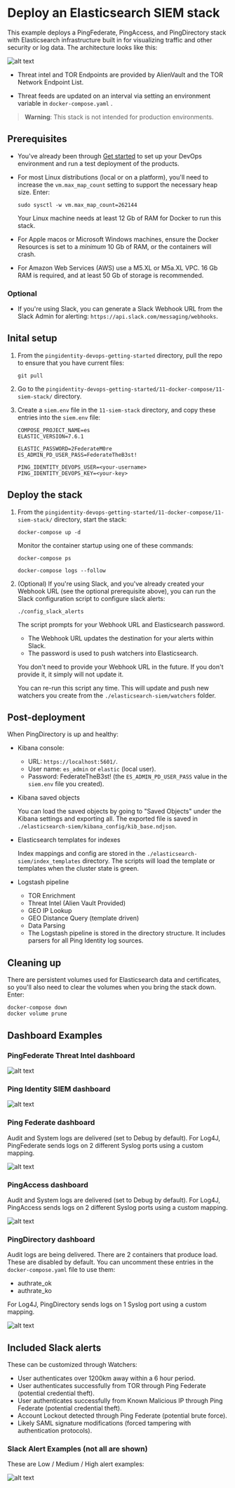 # Deploy an Elasticsearch SIEM stack

This example deploys a PingFederate, PingAccess, and PingDirectory stack with Elasticsearch infrastructure built in for visualizing traffic and other security or log data. The architecture looks like this:

![alt text](images/Architecture.png "Architecture Overview")

* Threat intel and TOR Endpoints are  provided by AlienVault and the TOR Network Endpoint List. 

* Threat feeds are updated on an interval via setting an environment variable in `docker-compose.yaml` .

> **Warning**: This stack is not intended for production environments.   

## Prerequisites

* You've already been through [Get started](getStarted.md) to set up your DevOps environment and run a test deployment of the products.

* For most Linux distributions (local or on a platform), you'll need to increase the `vm.max_map_count` setting to support the necessary heap size. Enter:

  ```shell
  sudo sysctl -w vm.max_map_count=262144
  ```

  Your Linux machine needs at least 12 Gb of RAM for Docker to run this stack.

* For Apple macos or Microsoft Windows machines, ensure the Docker Resources is set to a *minimum* 10 Gb of RAM, or the containers will crash.

* For Amazon Web Services (AWS) use a M5.XL or M5a.XL VPC. 16 Gb RAM is required, and at least 50 Gb of storage is recommended.

### Optional

* If you're using Slack, you can generate a Slack Webhook URL from the Slack Admin for alerting: `https://api.slack.com/messaging/webhooks`.

## Inital setup

1. From the `pingidentity-devops-getting-started` directory, pull the repo to ensure that you have current files:

   ```shell  
   git pull
   ```

2. Go to the `pingidentity-devops-getting-started/11-docker-compose/11-siem-stack/` directory.

3. Create a `siem.env` file in the `11-siem-stack` directory, and copy these entries into the `siem.env` file:

   ```shell
   COMPOSE_PROJECT_NAME=es
   ELASTIC_VERSION=7.6.1

   ELASTIC_PASSWORD=2FederateM0re
   ES_ADMIN_PD_USER_PASS=FederateTheB3st!

   PING_IDENTITY_DEVOPS_USER=<your-username>
   PING_IDENTITY_DEVOPS_KEY=<your-key>
   ```

## Deploy the stack

1. From the `pingidentity-devops-getting-started/11-docker-compose/11-siem-stack/` directory, start the stack:

   ```shell
   docker-compose up -d  
   ```

   Monitor the container startup using one of these commands: 

   ```shell
   docker-compose ps
   ```

   ```shell
   docker-compose logs --follow
   ```

2. (Optional) If you're using Slack, and you've already created your Webhook URL (see the optional prerequisite above), you can run the Slack configuration script to configure slack alerts: 

   ```shell
   ./config_slack_alerts
   ```

   The script prompts for your Webhook URL and Elasticsearch password.

   * The Webhook URL updates the destination for your alerts within Slack.
   * The password is used to push watchers into Elasticsearch.

   You don't need to provide your Webhook URL in the future. If you don't provide it, it simply will not update it.

   You can re-run this script any time. This will update and push new watchers you create from the `./elasticsearch-siem/watchers` folder. 

## Post-deployment

When PingDirectory is up and healthy: 

* Kibana console: 

  - URL: `https://localhost:5601/`.
  - User name: `es_admin` or `elastic` (local user).
  - Password: FederateTheB3st! (the `ES_ADMIN_PD_USER_PASS` value in the `siem.env` file you created).

* Kibana saved objects

  You can load the saved objects by going to "Saved Objects" under the Kibana settings and exporting all. The exported file is saved in `./elasticsearch-siem/kibana_config/kib_base.ndjson`. 

* Elasticsearch templates for indexes
  
  Index mappings and config are stored in the `./elasticsearch-siem/index_templates` directory. The scripts will load the template or templates when the cluster state is green.

* Logstash pipeline

  - TOR Enrichment
  - Threat Intel (Alien Vault Provided)
  - GEO IP Lookup
  - GEO Distance Query (template driven)
  - Data Parsing
  - The Logstash pipeline is stored in the directory structure. It includes parsers for all Ping Identity log sources.

## Cleaning up

There are persistent volumes used for Elasticsearch data and certificates, so you'll also need to clear the volumes when you bring the stack down. Enter:

```shell
docker-compose down
docker volume prune 
```

## Dashboard Examples

### PingFederate Threat Intel dashboard

![alt text](images/threat_intel_dash.png "SIEM Dashboard")

### Ping Identity SIEM dashboard

![alt text](images/dashboard.png "SIEM Dashboard")

### Ping Federate dashboard

Audit and System logs are delivered (set to Debug by default). For Log4J, PingFederate sends logs on 2 different Syslog ports using a custom mapping.

![alt text](images/pingfederate_dashboard.png "PingFederate Basic Demo Dashboard")

### PingAccess dashboard

Audit and System logs are delivered (set to Debug by default). For Log4J, PingAccess sends logs on 2 different Syslog ports using a custom mapping.

![alt text](images/pingaccess_dashboard.png "PingAccess Basic Demo Dashboard")

### PingDirectory dashboard

Audit logs are being delivered. There are 2 containers that produce load. These are disabled by default. You can uncomment these entries in the `docker-compose.yaml` file to use them:

* authrate_ok
* authrate_ko

For Log4J, PingDirectory sends logs on 1 Syslog port using a custom mapping.

![alt text](images/pingdirectory_dashboard.png "PingDirectory Demo Dashboard")

## Included Slack alerts 

These can be customized through Watchers:

* User authenticates over 1200km away within a 6 hour period.
* User authenticates successfully from TOR through Ping Federate (potential credential theft).
* User authenticates successfully from Known Malicious IP through Ping Federate (potential credential theft).
* Account Lockout detected through Ping Federate (potential brute force).
* Likely SAML signature modifications (forced tampering with authentication protocols).

### Slack Alert Examples (not all are shown)

These are Low / Medium / High alert examples:

![alt text](images/slack_alert_examples.png "Successful Login From TOR Networks.")
